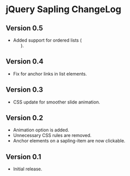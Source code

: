 jQuery Sapling ChangeLog
===========================

Version 0.5
------------
- Added support for ordered lists (<ol>).

Version 0.4
------------
- Fix for anchor links in list elements.

Version 0.3
------------
- CSS update for smoother slide animation.

Version 0.2
------------
- Animation option is added.
- Unnecessary CSS rules are removed.
- Anchor elements on a sapling-item are now clickable.

Version 0.1
------------
- Initial release.